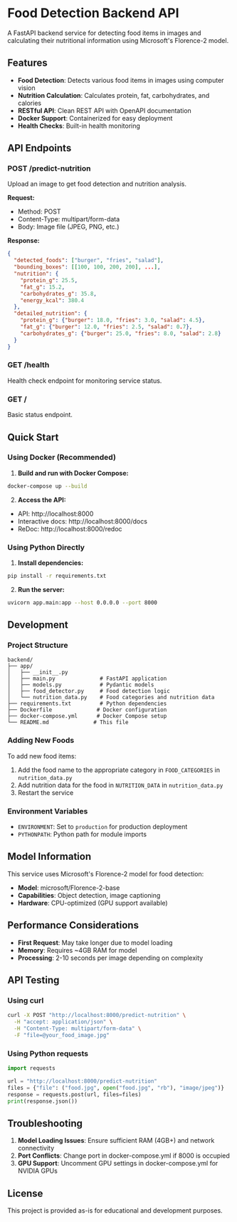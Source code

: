 # Food Detection Backend API

A FastAPI backend service for detecting food items in images and calculating their nutritional information using Microsoft's Florence-2 model.

## Features

- **Food Detection**: Detects various food items in images using computer vision
- **Nutrition Calculation**: Calculates protein, fat, carbohydrates, and calories
- **RESTful API**: Clean REST API with OpenAPI documentation
- **Docker Support**: Containerized for easy deployment
- **Health Checks**: Built-in health monitoring

## API Endpoints

### POST /predict-nutrition
Upload an image to get food detection and nutrition analysis.

**Request:**
- Method: POST
- Content-Type: multipart/form-data
- Body: Image file (JPEG, PNG, etc.)

**Response:**
```json
{
  "detected_foods": ["burger", "fries", "salad"],
  "bounding_boxes": [[100, 100, 200, 200], ...],
  "nutrition": {
    "protein_g": 25.5,
    "fat_g": 15.2,
    "carbohydrates_g": 35.8,
    "energy_kcal": 380.4
  },
  "detailed_nutrition": {
    "protein_g": {"burger": 18.0, "fries": 3.0, "salad": 4.5},
    "fat_g": {"burger": 12.0, "fries": 2.5, "salad": 0.7},
    "carbohydrates_g": {"burger": 25.0, "fries": 8.0, "salad": 2.8}
  }
}
```

### GET /health
Health check endpoint for monitoring service status.

### GET /
Basic status endpoint.

## Quick Start

### Using Docker (Recommended)

1. **Build and run with Docker Compose:**
```bash
docker-compose up --build
```

2. **Access the API:**
- API: http://localhost:8000
- Interactive docs: http://localhost:8000/docs
- ReDoc: http://localhost:8000/redoc

### Using Python Directly

1. **Install dependencies:**
```bash
pip install -r requirements.txt
```

2. **Run the server:**
```bash
uvicorn app.main:app --host 0.0.0.0 --port 8000
```

## Development

### Project Structure
```
backend/
├── app/
│   ├── __init__.py
│   ├── main.py              # FastAPI application
│   ├── models.py            # Pydantic models
│   ├── food_detector.py     # Food detection logic
│   └── nutrition_data.py    # Food categories and nutrition data
├── requirements.txt         # Python dependencies
├── Dockerfile              # Docker configuration
├── docker-compose.yml      # Docker Compose setup
└── README.md              # This file
```

### Adding New Foods

To add new food items:

1. Add the food name to the appropriate category in `FOOD_CATEGORIES` in `nutrition_data.py`
2. Add nutrition data for the food in `NUTRITION_DATA` in `nutrition_data.py`
3. Restart the service

### Environment Variables

- `ENVIRONMENT`: Set to `production` for production deployment
- `PYTHONPATH`: Python path for module imports

## Model Information

This service uses Microsoft's Florence-2 model for food detection:
- **Model**: microsoft/Florence-2-base
- **Capabilities**: Object detection, image captioning
- **Hardware**: CPU-optimized (GPU support available)

## Performance Considerations

- **First Request**: May take longer due to model loading
- **Memory**: Requires ~4GB RAM for model
- **Processing**: 2-10 seconds per image depending on complexity

## API Testing

### Using curl
```bash
curl -X POST "http://localhost:8000/predict-nutrition" \
  -H "accept: application/json" \
  -H "Content-Type: multipart/form-data" \
  -F "file=@your_food_image.jpg"
```

### Using Python requests
```python
import requests

url = "http://localhost:8000/predict-nutrition"
files = {"file": ("food.jpg", open("food.jpg", "rb"), "image/jpeg")}
response = requests.post(url, files=files)
print(response.json())
```

## Troubleshooting

1. **Model Loading Issues**: Ensure sufficient RAM (4GB+) and network connectivity
2. **Port Conflicts**: Change port in docker-compose.yml if 8000 is occupied
3. **GPU Support**: Uncomment GPU settings in docker-compose.yml for NVIDIA GPUs

## License

This project is provided as-is for educational and development purposes. 